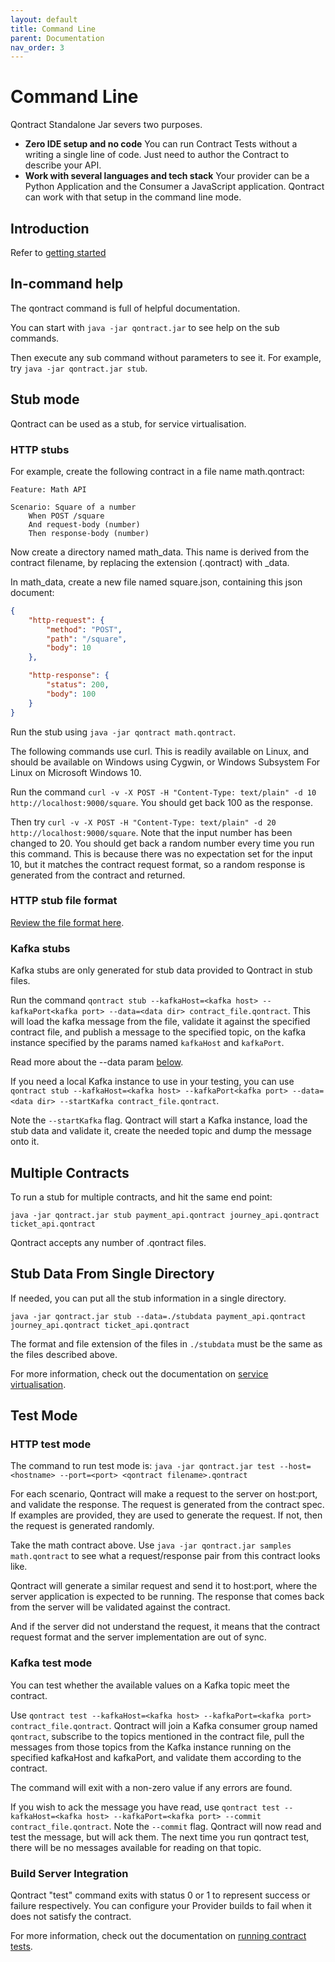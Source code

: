 ```yaml
---
layout: default
title: Command Line
parent: Documentation
nav_order: 3
---
```

Command Line
============

Qontract Standalone Jar severs two purposes.
* **Zero IDE setup and no code** You can run Contract Tests without a writing a single line of code. Just need to author the Contract to describe your API.
* **Work with several languages and tech stack** Your provider can be a Python Application and the Consumer a JavaScript application. Qontract can work with that setup in the command line mode.

## Introduction

Refer to [getting started](/documentation/getting_started.html)

## In-command help

The qontract command is full of helpful documentation.

You can start with `java -jar qontract.jar` to see help on the sub commands.

Then execute any sub command without parameters to see it. For example, try `java -jar qontract.jar stub`.

## Stub mode

Qontract can be used as a stub, for service virtualisation.

### HTTP stubs

For example, create the following contract in a file name math.qontract:

```gherkin
Feature: Math API

Scenario: Square of a number
    When POST /square
    And request-body (number)
    Then response-body (number)
```

Now create a directory named math_data. This name is derived from the contract filename, by replacing the extension (.qontract) with _data.

In math_data, create a new file named square.json, containing this json document:

```json
{
    "http-request": {
        "method": "POST",
        "path": "/square",
        "body": 10
    },

    "http-response": {
        "status": 200,
        "body": 100
    }
}
```

Run the stub using `java -jar qontract math.qontract`.

The following commands use curl. This is readily available on Linux, and should be available on Windows using Cygwin, or Windows Subsystem For Linux on Microsoft Windows 10.

Run the command `curl -v -X POST -H "Content-Type: text/plain" -d 10 http://localhost:9000/square`. You should get back 100 as the response.

Then try `curl -v -X POST -H "Content-Type: text/plain" -d 20 http://localhost:9000/square`. Note that the input number has been changed to 20. You should get back a random number every time you run this command. This is because there was no expectation set for the input 10, but it matches the contract request format, so a random response is generated from the contract and returned.

### HTTP stub file format

[Review the file format here](/documentation/service_virtualisation.html#stub-file-format).

### Kafka stubs

Kafka stubs are only generated for stub data provided to Qontract in stub files.

Run the command `qontract stub --kafkaHost=<kafka host> --kafkaPort<kafka port> --data=<data dir> contract_file.qontract`. This will load the kafka message from the file, validate it against the specified contract file, and publish a message to the specified topic, on the kafka instance specified by the params named `kafkaHost` and `kafkaPort`.

Read more about the --data param [below](#stub-data-from-single-directory).

If you need a local Kafka instance to use in your testing, you can use `qontract stub --kafkaHost=<kafka host> --kafkaPort<kafka port> --data=<data dir> --startKafka contract_file.qontract`.

Note the `--startKafka` flag. Qontract will start a Kafka instance, load the stub data and validate it, create the needed topic and dump the message onto it.

## Multiple Contracts

To run a stub for multiple contracts, and hit the same end point:

    java -jar qontract.jar stub payment_api.qontract journey_api.qontract ticket_api.qontract

Qontract accepts any number of .qontract files.

## Stub Data From Single Directory

If needed, you can put all the stub information in a single directory.

    java -jar qontract.jar stub --data=./stubdata payment_api.qontract journey_api.qontract ticket_api.qontract

The format and file extension of the files in `./stubdata` must be the same as the files described above.

For more information, check out the documentation on [service virtualisation](/service_virtualisation.html).

## Test Mode

### HTTP test mode
The command to run test mode is:
`java -jar qontract.jar test --host=<hostname> --port=<port> <qontract filename>.qontract`

For each scenario, Qontract will make a request to the server on host:port, and validate the response. The request is generated from the contract spec. If examples are provided, they are used to generate the request. If not, then the request is generated randomly.

Take the math contract above. Use `java -jar qontract.jar samples math.qontract` to see what a request/response pair from this contract looks like.

Qontract will generate a similar request and send it to host:port, where the server application is expected to be running. The response that comes back from the server will be validated against the contract.

And if the server did not understand the request, it means that the contract request format and the server implementation are out of sync.

### Kafka test mode

You can test whether the available values on a Kafka topic meet the contract.

Use `qontract test --kafkaHost=<kafka host> --kafkaPort=<kafka port> contract_file.qontract`. Qontract will join a Kafka consumer group named `qontract`, subscribe to the topics mentioned in the contract file, pull the messages from those topics from the Kafka instance running on the specified kafkaHost and kafkaPort, and validate them according to the contract.

The command will exit with a non-zero value if any errors are found.

If you wish to ack the message you have read, use `qontract test --kafkaHost=<kafka host> --kafkaPort=<kafka port> --commit contract_file.qontract`. Note the `--commit` flag. Qontract will now read and test the message, but will ack them. The next time you run qontract test, there will be no messages available for reading on that topic.

### Build Server Integration

Qontract "test" command exits with status 0 or 1 to represent success or failure respectively.
You can configure your Provider builds to fail when it does not satisfy the contract.

For more information, check out the documentation on [running contract tests](/contract_tests.html).
